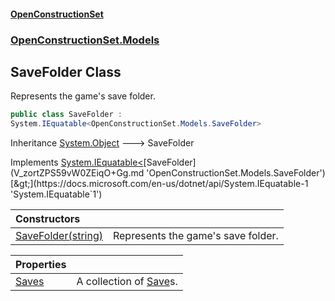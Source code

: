#### [OpenConstructionSet](index.md 'index')
### [OpenConstructionSet.Models](index.md#OpenConstructionSet_Models 'OpenConstructionSet.Models')
## SaveFolder Class
Represents the game's save folder.  
```csharp
public class SaveFolder :
System.IEquatable<OpenConstructionSet.Models.SaveFolder>
```

Inheritance [System.Object](https://docs.microsoft.com/en-us/dotnet/api/System.Object 'System.Object') &#129106; SaveFolder  

Implements [System.IEquatable&lt;](https://docs.microsoft.com/en-us/dotnet/api/System.IEquatable-1 'System.IEquatable`1')[SaveFolder](V_zortZPS59vW0ZEiqO+Gg.md 'OpenConstructionSet.Models.SaveFolder')[&gt;](https://docs.microsoft.com/en-us/dotnet/api/System.IEquatable-1 'System.IEquatable`1')  

| Constructors | |
| :--- | :--- |
| [SaveFolder(string)](NffFYRSLMLlytaf0nzSWvw.md 'OpenConstructionSet.Models.SaveFolder.SaveFolder(string)') | Represents the game's save folder.<br/> |

| Properties | |
| :--- | :--- |
| [Saves](VcqxCHS+mDGUu_BcV_y8yA.md 'OpenConstructionSet.Models.SaveFolder.Saves') | A collection of [Save](lSeaf7mywqVjOzlI14k6Ow.md 'OpenConstructionSet.Models.Save')s.<br/> |
